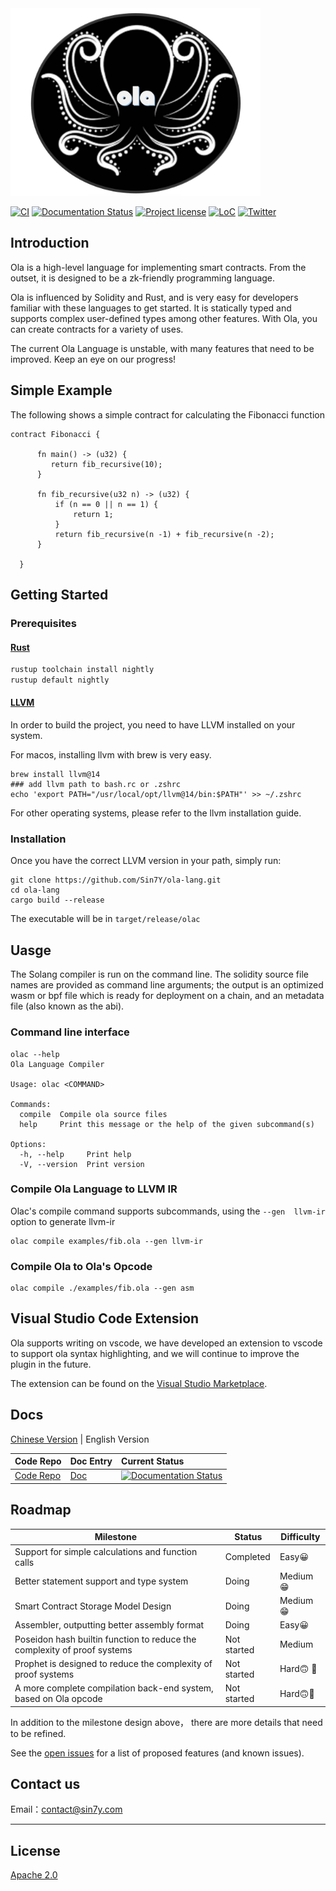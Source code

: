 <img src="docs/en/source/images/ola.jpg" alt="Ola Logo" width = "400" height = "300" style="align:center" />



 [![CI](https://img.shields.io/github/actions/workflow/status/Sin7y/ola-lang/rust.yml)](https://github.com/Sin7Y/ola-lang/actions)
 [![Documentation Status](https://img.shields.io/readthedocs/olang)](https://solang.readthedocs.io/en/latest/?badge=latest)
 [![Project license](https://img.shields.io/github/license/Sin7y/ola-lang)](LICENSE)
 [![LoC](https://tokei.rs/b1/github/Sin7y/ola-lang?category=lines)](https://github.com/Sin7y/ola-lang)
 [![Twitter](https://img.shields.io/twitter/follow/Sin7y_Labs?style=social)](https://twitter.com/Sin7y_Labs)

## Introduction

Ola is a high-level language for implementing smart contracts. From the outset, it is designed to be a zk-friendly programming language.

Ola is influenced by Solidity and Rust, and is very easy for developers familiar with these languages to get started. It is statically typed and supports complex user-defined types among other features. With Ola, you can create contracts for a variety of uses.

The current Ola Language is unstable, with many features that need to be improved. Keep an eye on our progress!

## Simple Example

The following shows a simple contract for calculating the Fibonacci function

```
contract Fibonacci {

      fn main() -> (u32) {
         return fib_recursive(10);
      }

      fn fib_recursive(u32 n) -> (u32) {
          if (n == 0 || n == 1) {
              return 1;
          }
          return fib_recursive(n -1) + fib_recursive(n -2);
      }

  }
```

## Getting Started

### Prerequisites

#### [Rust](https://www.rust-lang.org/tools/install)

```bash
rustup toolchain install nightly
rustup default nightly
```

#### [LLVM](https://releases.llvm.org/)

In order to build the project, you need to have LLVM installed on your system.


For macos, installing llvm with brew is very easy.

```
brew install llvm@14
### add llvm path to bash.rc or .zshrc
echo 'export PATH="/usr/local/opt/llvm@14/bin:$PATH"' >> ~/.zshrc 
```

For other operating systems, please refer to the llvm installation guide.

### Installation

Once you have the correct LLVM version in your path, simply run:

```
git clone https://github.com/Sin7Y/ola-lang.git
cd ola-lang
cargo build --release 
```

The executable will be in `target/release/olac`

## Uasge

The Solang compiler is run on the command line. The solidity source file names are provided as command line arguments; the output is an optimized wasm or bpf file which is ready for deployment on a chain, and an metadata file (also known as the abi).

### Command line interface

```
olac --help
Ola Language Compiler

Usage: olac <COMMAND>

Commands:
  compile  Compile ola source files
  help     Print this message or the help of the given subcommand(s)

Options:
  -h, --help     Print help
  -V, --version  Print version
```

### Compile Ola Language to LLVM IR

Olac's compile command supports subcommands, using the  `--gen  llvm-ir` option to generate llvm-ir

```
olac compile examples/fib.ola --gen llvm-ir
```

### Compile Ola to Ola's Opcode

```
olac compile ./examples/fib.ola --gen asm
```

## Visual Studio Code Extension

Ola supports writing on vscode, we have developed an extension to vscode to support ola syntax highlighting, and we will continue to improve the plugin in the future.

The extension can be found on the [Visual Studio Marketplace](https://marketplace.visualstudio.com/items?itemName=Sin7y.ola).

## Docs

[Chinese Version](./README_zh_CN.md) | English Version

| Code Repo                                          | Doc Entry                                      | Current Status                                               |
| :------------------------------------------------- | :--------------------------------------------- | :----------------------------------------------------------- |
| [Code Repo](https://github.com/Sin7Y/ola-lang.git) | [Doc](https://olang.readthedocs.io/en/latest/) | [![Documentation Status](https://img.shields.io/readthedocs/olang)](https://solang.readthedocs.io/en/latest/?badge=latest) |

## Roadmap


| Milestone                                                    | Status      | Difficulty                      |
| ------------------------------------------------------------ | ----------- | ------------------------------- |
| Support for simple calculations and function calls           | Completed   | Easy:grinning:                  |
| Better statement support and type system                     | Doing       | Medium:grin:                    |
| Smart Contract Storage Model Design                          | Doing       | Medium:grin:                    |
| Assembler, outputting better assembly format                 | Doing       | Easy:grinning:                  |
| Poseidon hash builtin function to reduce the complexity of proof systems | Not started | Medium                          |
| Prophet is designed to reduce the complexity of proof systems | Not started | Hard:upside_down_face: :muscle: |
| A more complete compilation back-end system, based on Ola opcode | Not started | Hard:upside_down_face::muscle:  |

In addition to the milestone design above， there are more details that need to be refined.

See the [open issues](https://github.com/Sin7Y/ola-lang/issues) for a list of proposed features (and known issues).

## Contact us

Email：<contact@sin7y.com>
*******************************

## License

[Apache 2.0](LICENSE)
